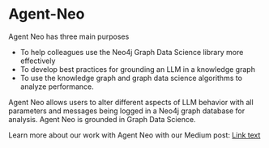 # Agent-Neo

Agent Neo has three main purposes 
- To help colleagues use the Neo4j Graph Data Science library more effectively
- To develop best practices for grounding an LLM in a knowledge graph
- To use the knowledge graph and graph data science algorithms to analyze performance.

Agent Neo allows users to alter different aspects of LLM behavior with all parameters and messages being logged in a Neo4j graph database for analysis. Agent Neo is grounded in Graph Data Science. 

Learn more about our work with Agent Neo with our Medium post: [Link text](https://website-name.com)

